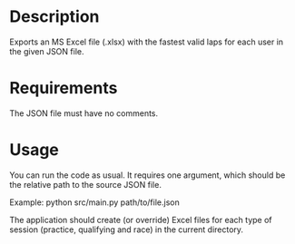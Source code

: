 # Description
Exports an MS Excel file (.xlsx) with the fastest valid laps for each user in the given JSON file.

# Requirements
The JSON file must have no comments.

# Usage
You can run the code as usual. It requires one argument, which should be the relative path to the source JSON file.

Example: python src/main.py path/to/file.json

The application should create (or override) Excel files for each type of session (practice, qualifying and race) in the current directory.
